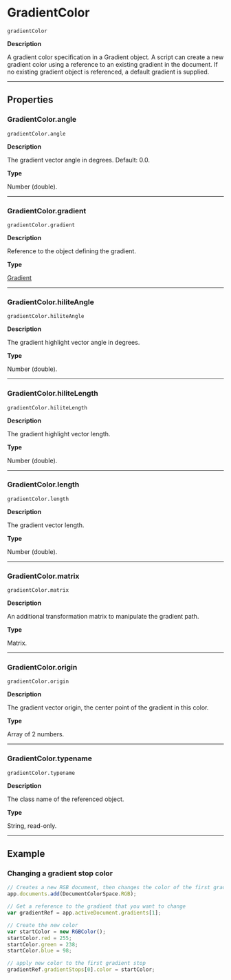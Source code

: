 # GradientColor

`gradientColor`

**Description**

A gradient color specification in a Gradient object. A script can create a new gradient color using a reference to an existing gradient in the document. If no existing gradient object is referenced, a default gradient is supplied.

---

## Properties

### GradientColor.angle

`gradientColor.angle`

**Description**

The gradient vector angle in degrees. Default: 0.0.

**Type**

Number (double).

---

### GradientColor.gradient

`gradientColor.gradient`

**Description**

Reference to the object defining the gradient.

**Type**

[Gradient](./Gradient.md)

---

### GradientColor.hiliteAngle

`gradientColor.hiliteAngle`

**Description**

The gradient highlight vector angle in degrees.

**Type**

Number (double).

---

### GradientColor.hiliteLength

`gradientColor.hiliteLength`

**Description**

The gradient highlight vector length.

**Type**

Number (double).

---

### GradientColor.length

`gradientColor.length`

**Description**

The gradient vector length.

**Type**

Number (double).

---

### GradientColor.matrix

`gradientColor.matrix`

**Description**

An additional transformation matrix to manipulate the gradient path.

**Type**

Matrix.

---

### GradientColor.origin

`gradientColor.origin`

**Description**

The gradient vector origin, the center point of the gradient in this color.

**Type**

Array of 2 numbers.

---

### GradientColor.typename

`gradientColor.typename`

**Description**

The class name of the referenced object.

**Type**

String, read-only.

---

## Example

### Changing a gradient stop color

```javascript
// Creates a new RGB document, then changes the color of the first gradient stop of an indexed gradient
app.documents.add(DocumentColorSpace.RGB);

// Get a reference to the gradient that you want to change
var gradientRef = app.activeDocument.gradients[1];

// Create the new color
var startColor = new RGBColor();
startColor.red = 255;
startColor.green = 238;
startColor.blue = 98;

// apply new color to the first gradient stop
gradientRef.gradientStops[0].color = startColor;
```
